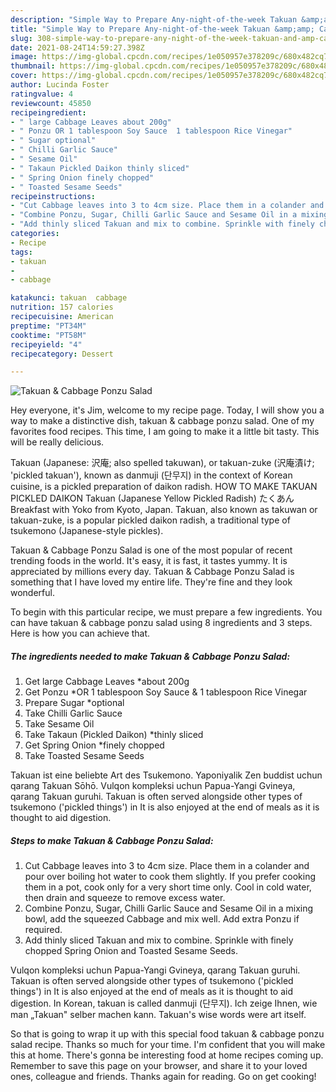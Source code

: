 ```yaml
---
description: "Simple Way to Prepare Any-night-of-the-week Takuan &amp;amp; Cabbage Ponzu Salad"
title: "Simple Way to Prepare Any-night-of-the-week Takuan &amp;amp; Cabbage Ponzu Salad"
slug: 308-simple-way-to-prepare-any-night-of-the-week-takuan-and-amp-cabbage-ponzu-salad
date: 2021-08-24T14:59:27.398Z
image: https://img-global.cpcdn.com/recipes/1e050957e378209c/680x482cq70/takuan-cabbage-ponzu-salad-recipe-main-photo.jpg
thumbnail: https://img-global.cpcdn.com/recipes/1e050957e378209c/680x482cq70/takuan-cabbage-ponzu-salad-recipe-main-photo.jpg
cover: https://img-global.cpcdn.com/recipes/1e050957e378209c/680x482cq70/takuan-cabbage-ponzu-salad-recipe-main-photo.jpg
author: Lucinda Foster
ratingvalue: 4
reviewcount: 45850
recipeingredient:
- " large Cabbage Leaves about 200g"
- " Ponzu OR 1 tablespoon Soy Sauce  1 tablespoon Rice Vinegar"
- " Sugar optional"
- " Chilli Garlic Sauce"
- " Sesame Oil"
- " Takaun Pickled Daikon thinly sliced"
- " Spring Onion finely chopped"
- " Toasted Sesame Seeds"
recipeinstructions:
- "Cut Cabbage leaves into 3 to 4cm size. Place them in a colander and pour over boiling hot water to cook them slightly. If you prefer cooking them in a pot, cook only for a very short time only. Cool in cold water, then drain and squeeze to remove excess water."
- "Combine Ponzu, Sugar, Chilli Garlic Sauce and Sesame Oil in a mixing bowl, add the squeezed Cabbage and mix well. Add extra Ponzu if required."
- "Add thinly sliced Takuan and mix to combine. Sprinkle with finely chopped Spring Onion and Toasted Sesame Seeds."
categories:
- Recipe
tags:
- takuan
- 
- cabbage

katakunci: takuan  cabbage 
nutrition: 157 calories
recipecuisine: American
preptime: "PT34M"
cooktime: "PT58M"
recipeyield: "4"
recipecategory: Dessert

---
```



![Takuan &amp; Cabbage Ponzu Salad](https://img-global.cpcdn.com/recipes/1e050957e378209c/680x482cq70/takuan-cabbage-ponzu-salad-recipe-main-photo.jpg)

Hey everyone, it's Jim, welcome to my recipe page. Today, I will show you a way to make a distinctive dish, takuan &amp; cabbage ponzu salad. One of my favorites food recipes. This time, I am going to make it a little bit tasty. This will be really delicious.

Takuan (Japanese: 沢庵; also spelled takuwan), or takuan-zuke (沢庵漬け; &#39;pickled takuan&#39;), known as danmuji (단무지) in the context of Korean cuisine, is a pickled preparation of daikon radish. HOW TO MAKE TAKUAN PICKLED DAIKON Takuan (Japanese Yellow Pickled Radish) たくあん Breakfast with Yoko from Kyoto, Japan. Takuan, also known as takuwan or takuan-zuke, is a popular pickled daikon radish, a traditional type of tsukemono (Japanese-style pickles).

Takuan &amp; Cabbage Ponzu Salad is one of the most popular of recent trending foods in the world. It's easy, it is fast, it tastes yummy. It is appreciated by millions every day. Takuan &amp; Cabbage Ponzu Salad is something that I have loved my entire life. They're fine and they look wonderful.


To begin with this particular recipe, we must prepare a few ingredients. You can have takuan &amp; cabbage ponzu salad using 8 ingredients and 3 steps. Here is how you can achieve that.

<!--inarticleads1-->

##### The ingredients needed to make Takuan &amp; Cabbage Ponzu Salad:

1. Get  large Cabbage Leaves *about 200g
1. Get  Ponzu *OR 1 tablespoon Soy Sauce &amp; 1 tablespoon Rice Vinegar
1. Prepare  Sugar *optional
1. Take  Chilli Garlic Sauce
1. Take  Sesame Oil
1. Take  Takaun (Pickled Daikon) *thinly sliced
1. Get  Spring Onion *finely chopped
1. Take  Toasted Sesame Seeds


Takuan ist eine beliebte Art des Tsukemono. Yaponiyalik Zen buddist uchun qarang Takuan Sōhō. Vulqon kompleksi uchun Papua-Yangi Gvineya, qarang Takuan guruhi. Takuan is often served alongside other types of tsukemono (&#39;pickled things&#39;) in It is also enjoyed at the end of meals as it is thought to aid digestion. 

<!--inarticleads2-->

##### Steps to make Takuan &amp; Cabbage Ponzu Salad:

1. Cut Cabbage leaves into 3 to 4cm size. Place them in a colander and pour over boiling hot water to cook them slightly. If you prefer cooking them in a pot, cook only for a very short time only. Cool in cold water, then drain and squeeze to remove excess water.
1. Combine Ponzu, Sugar, Chilli Garlic Sauce and Sesame Oil in a mixing bowl, add the squeezed Cabbage and mix well. Add extra Ponzu if required.
1. Add thinly sliced Takuan and mix to combine. Sprinkle with finely chopped Spring Onion and Toasted Sesame Seeds.


Vulqon kompleksi uchun Papua-Yangi Gvineya, qarang Takuan guruhi. Takuan is often served alongside other types of tsukemono (&#39;pickled things&#39;) in It is also enjoyed at the end of meals as it is thought to aid digestion. In Korean, takuan is called danmuji (단무지). Ich zeige Ihnen, wie man „Takuan&#34; selber machen kann. Takuan&#39;s wise words were art itself. 

So that is going to wrap it up with this special food takuan &amp; cabbage ponzu salad recipe. Thanks so much for your time. I'm confident that you will make this at home. There's gonna be interesting food at home recipes coming up. Remember to save this page on your browser, and share it to your loved ones, colleague and friends. Thanks again for reading. Go on get cooking!
